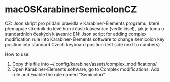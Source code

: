 # macOSKarabinerSemicolonCZ
CZ: Json skript pro přidání pravidla v Karabiner-Elements programu, které přemapuje středník do levé horní části klávesnice (vedle čísel), jak je tomu u standardních českých klávesnic
EN: Json script for adding complex modification rule into Karabiner-Elements software to change semicolon key position into standard Czech keyboard position (left side next to numbers)

How to use:
1. Copy this file into ~/.config/karabiner/assets/complex_modifications/
2. Open Karabiner-Elements software, go to Complex modifications, Add rule and Enable the rule named "Semicolon"

